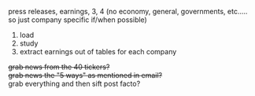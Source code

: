 press releases, earnings, 3, 4   (no economy, general, governments, etc..... so just company specific if/when possible)

1. load   
2. study
3. extract earnings out of tables for each company

~~grab news from the 40 tickers?~~      
~~grab news the "5 ways" as mentioned in email?~~      
grab everything and then sift post facto?
